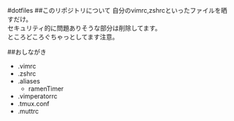 #dotfiles
##このリポジトリについて
自分のvimrc,zshrcといったファイルを晒すだけ。  
セキュリティ的に問題ありそうな部分は削除してます。  
ところどころぐちゃっとしてます注意。

##おしながき

- .vimrc
- .zshrc
- .aliases
  - ramenTimer
- .vimperatorrc
- .tmux.conf
- .muttrc
